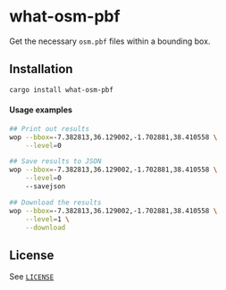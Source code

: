 # what-osm-pbf
Get the necessary `osm.pbf` files within a bounding box.

## Installation
```bash
cargo install what-osm-pbf
```

#### Usage examples
```bash
## Print out results
wop --bbox=-7.382813,36.129002,-1.702881,38.410558 \
    --level=0

## Save results to JSON
wop --bbox=-7.382813,36.129002,-1.702881,38.410558 \
    --level=0
    --savejson

## Download the results
wop --bbox=-7.382813,36.129002,-1.702881,38.410558 \
    --level=1 \
    --download
```

## License
See [`LICENSE`](./LICENSE)